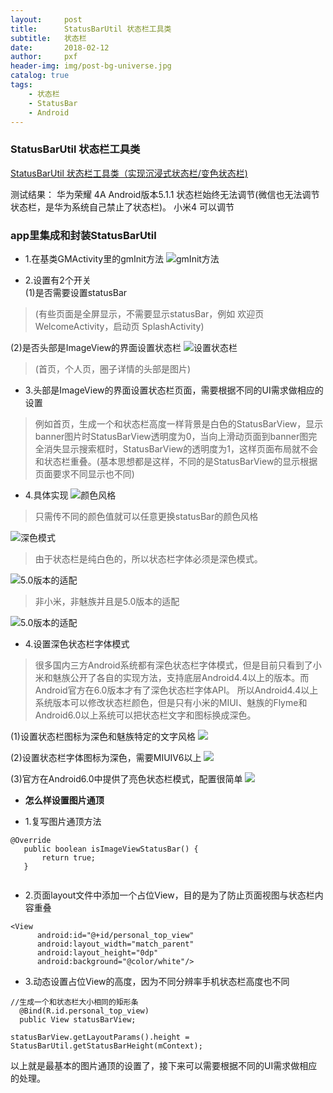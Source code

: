 ```yaml
---
layout:     post
title:      StatusBarUtil 状态栏工具类
subtitle:   状态栏
date:       2018-02-12
author:     pxf
header-img: img/post-bg-universe.jpg
catalog: true
tags:
    - 状态栏
    - StatusBar
    - Android
---
```

### StatusBarUtil 状态栏工具类
[StatusBarUtil 状态栏工具类（实现沉浸式状态栏/变色状态栏)](http://jaeger.itscoder.com/android/2016/03/27/statusbar-util.html)

测试结果：
华为荣耀 4A Android版本5.1.1 状态栏始终无法调节(微信也无法调节状态栏，是华为系统自己禁止了状态栏)。
小米4 可以调节

### app里集成和封装StatusBarUtil
* 1.在基类GMActivity里的gmInit方法
![gmInit方法](http://ou21vt4uz.bkt.clouddn.com/StatusBarUtil1.png)

* 2.设置有2个开关   
(1)是否需要设置statusBar 
> (有些页面是全屏显示，不需要显示statusBar，例如 欢迎页 WelcomeActivity，启动页 SplashActivity)       
 
 (2)是否头部是ImageView的界面设置状态栏
![设置状态栏](http://ou21vt4uz.bkt.clouddn.com/StatusBarUtil2.png)
> (首页，个人页，圈子详情的头部是图片)

* 3.头部是ImageView的界面设置状态栏页面，需要根据不同的UI需求做相应的设置  
> 例如首页，生成一个和状态栏高度一样背景是白色的StatusBarView，显示banner图片时StatusBarView透明度为0，当向上滑动页面到banner图完全消失显示搜索框时，StatusBarView的透明度为1，这样页面布局就不会和状态栏重叠。(基本思想都是这样，不同的是StatusBarView的显示根据页面要求不同显示也不同)
* 4.具体实现
![颜色风格](http://ou21vt4uz.bkt.clouddn.com/StatusBarUtil3.png)
> 只需传不同的颜色值就可以任意更换statusBar的颜色风格
  
![深色模式](http://ou21vt4uz.bkt.clouddn.com/StatusBarUtil4.png)   
> 由于状态栏是纯白色的，所以状态栏字体必须是深色模式。
 
![5.0版本的适配](http://ou21vt4uz.bkt.clouddn.com/StatusBarUtil5.png) 
> 非小米，非魅族并且是5.0版本的适配

![5.0版本的适配](http://ou21vt4uz.bkt.clouddn.com/StatusBarUtil6.png)
  
* 4.设置深色状态栏字体模式   
> 很多国内三方Android系统都有深色状态栏字体模式，但是目前只看到了小米和魅族公开了各自的实现方法，支持底层Android4.4以上的版本。而Android官方在6.0版本才有了深色状态栏字体API。
所以Android4.4以上系统版本可以修改状态栏颜色，但是只有小米的MIUI、魅族的Flyme和Android6.0以上系统可以把状态栏文字和图标换成深色。

 (1)设置状态栏图标为深色和魅族特定的文字风格
 ![](http://ou21vt4uz.bkt.clouddn.com/StatusBarUtil7.png) 
 
 (2)设置状态栏字体图标为深色，需要MIUIV6以上
 ![](http://ou21vt4uz.bkt.clouddn.com/StatusBarUtil8.png)
 
 (3)官方在Android6.0中提供了亮色状态栏模式，配置很简单
 ![](http://ou21vt4uz.bkt.clouddn.com/StatusBarUtil9.png)
 
* **怎么样设置图片通顶**

 * 1.复写图片通顶方法
 
 ```
 @Override     
    public boolean isImageViewStatusBar() {
        return true;
    }
    
 ```
  * 2.页面layout文件中添加一个占位View，目的是为了防止页面视图与状态栏内容重叠
 
  ```
  <View
        android:id="@+id/personal_top_view"
        android:layout_width="match_parent"
        android:layout_height="0dp"
        android:background="@color/white"/>
  ```
 * 3.动态设置占位View的高度，因为不同分辨率手机状态栏高度也不同
 
  ```
  //生成一个和状态栏大小相同的矩形条
    @Bind(R.id.personal_top_view)
    public View statusBarView;
  ```
  ```
  statusBarView.getLayoutParams().height = StatusBarUtil.getStatusBarHeight(mContext); 
  ```
  以上就是最基本的图片通顶的设置了，接下来可以需要根据不同的UI需求做相应的处理。